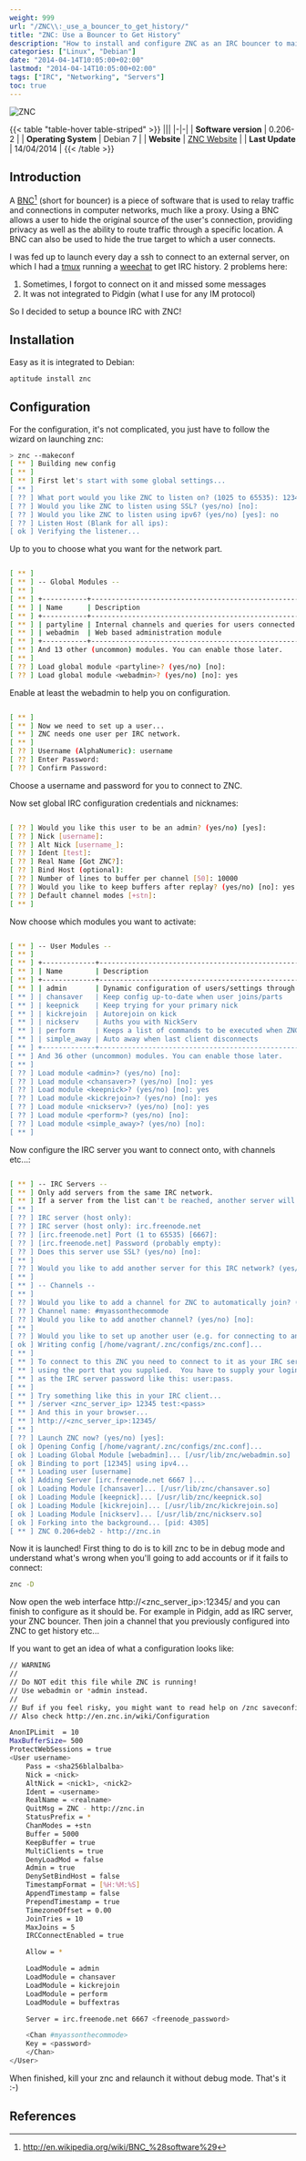 ```yaml
---
weight: 999
url: "/ZNC\\:_use_a_bouncer_to_get_history/"
title: "ZNC: Use a Bouncer to Get History"
description: "How to install and configure ZNC as an IRC bouncer to maintain connection and keep history when you're offline."
categories: ["Linux", "Debian"]
date: "2014-04-14T10:05:00+02:00"
lastmod: "2014-04-14T10:05:00+02:00"
tags: ["IRC", "Networking", "Servers"]
toc: true
---
```


![ZNC](/images/znc.png)

{{< table "table-hover table-striped" >}}
|||
|-|-|
| **Software version** | 0.206-2 |
| **Operating System** | Debian 7 |
| **Website** | [ZNC Website](https://wiki.znc.in/ZNC) |
| **Last Update** | 14/04/2014 |
{{< /table >}}

## Introduction

A [BNC](https://en.wikipedia.org/wiki/BNC_%28software%29)[^1] (short for bouncer) is a piece of software that is used to relay traffic and connections in computer networks, much like a proxy. Using a BNC allows a user to hide the original source of the user's connection, providing privacy as well as the ability to route traffic through a specific location. A BNC can also be used to hide the true target to which a user connects.

I was fed up to launch every day a ssh to connect to an external server, on which I had a [tmux](./tmux_:_le_multiplexeur_de_terminal_remplaçant_de_screen.html) running a [weechat](./weechat_:_a_user_friendly_irc_client.html) to get IRC history. 2 problems here:

1. Sometimes, I forgot to connect on it and missed some messages
2. It was not integrated to Pidgin (what I use for any IM protocol)

So I decided to setup a bounce IRC with ZNC!

## Installation

Easy as it is integrated to Debian:

```bash
aptitude install znc
```

## Configuration

For the configuration, it's not complicated, you just have to follow the wizard on launching znc:

```bash
> znc --makeconf
[ ** ] Building new config
[ ** ]
[ ** ] First let's start with some global settings...
[ ** ]
[ ?? ] What port would you like ZNC to listen on? (1025 to 65535): 12345
[ ?? ] Would you like ZNC to listen using SSL? (yes/no) [no]:
[ ?? ] Would you like ZNC to listen using ipv6? (yes/no) [yes]: no
[ ?? ] Listen Host (Blank for all ips):
[ ok ] Verifying the listener...
```

Up to you to choose what you want for the network part.

```bash

[ ** ]
[ ** ] -- Global Modules --
[ ** ]
[ ** ] +-----------+----------------------------------------------------------+
[ ** ] | Name      | Description                                              |
[ ** ] +-----------+----------------------------------------------------------+
[ ** ] | partyline | Internal channels and queries for users connected to znc |
[ ** ] | webadmin  | Web based administration module                          |
[ ** ] +-----------+----------------------------------------------------------+
[ ** ] And 13 other (uncommon) modules. You can enable those later.
[ ** ]
[ ?? ] Load global module <partyline>? (yes/no) [no]:
[ ?? ] Load global module <webadmin>? (yes/no) [no]: yes
```

Enable at least the webadmin to help you on configuration.

```bash

[ ** ]
[ ** ] Now we need to set up a user...
[ ** ] ZNC needs one user per IRC network.
[ ** ]
[ ?? ] Username (AlphaNumeric): username
[ ?? ] Enter Password:
[ ?? ] Confirm Password:
```

Choose a username and password for you to connect to ZNC.

Now set global IRC configuration credentials and nicknames:

```bash

[ ?? ] Would you like this user to be an admin? (yes/no) [yes]:
[ ?? ] Nick [username]:
[ ?? ] Alt Nick [username_]:
[ ?? ] Ident [test]:
[ ?? ] Real Name [Got ZNC?]:
[ ?? ] Bind Host (optional):
[ ?? ] Number of lines to buffer per channel [50]: 10000
[ ?? ] Would you like to keep buffers after replay? (yes/no) [no]: yes
[ ?? ] Default channel modes [+stn]:
[ ** ]
```

Now choose which modules you want to activate:

```bash

[ ** ] -- User Modules --
[ ** ]
[ ** ] +-------------+------------------------------------------------------------------------------------------------------------+
[ ** ] | Name        | Description                                                                                                |
[ ** ] +-------------+------------------------------------------------------------------------------------------------------------+
[ ** ] | admin       | Dynamic configuration of users/settings through IRC. Allows editing only yourself if you're not ZNC admin. |
[ ** ] | chansaver   | Keep config up-to-date when user joins/parts                                                               |
[ ** ] | keepnick    | Keep trying for your primary nick                                                                          |
[ ** ] | kickrejoin  | Autorejoin on kick                                                                                         |
[ ** ] | nickserv    | Auths you with NickServ                                                                                    |
[ ** ] | perform     | Keeps a list of commands to be executed when ZNC connects to IRC.                                          |
[ ** ] | simple_away | Auto away when last client disconnects                                                                     |
[ ** ] +-------------+------------------------------------------------------------------------------------------------------------+
[ ** ] And 36 other (uncommon) modules. You can enable those later.
[ ** ]
[ ?? ] Load module <admin>? (yes/no) [no]:
[ ?? ] Load module <chansaver>? (yes/no) [no]: yes
[ ?? ] Load module <keepnick>? (yes/no) [no]: yes
[ ?? ] Load module <kickrejoin>? (yes/no) [no]: yes
[ ?? ] Load module <nickserv>? (yes/no) [no]: yes
[ ?? ] Load module <perform>? (yes/no) [no]:
[ ?? ] Load module <simple_away>? (yes/no) [no]:
[ ** ]
```

Now configure the IRC server you want to connect onto, with channels etc...:

```bash

[ ** ] -- IRC Servers --
[ ** ] Only add servers from the same IRC network.
[ ** ] If a server from the list can't be reached, another server will be used.
[ ** ]
[ ?? ] IRC server (host only):
[ ?? ] IRC server (host only): irc.freenode.net
[ ?? ] [irc.freenode.net] Port (1 to 65535) [6667]:
[ ?? ] [irc.freenode.net] Password (probably empty):
[ ?? ] Does this server use SSL? (yes/no) [no]:
[ ** ]
[ ?? ] Would you like to add another server for this IRC network? (yes/no) [no]:
[ ** ]
[ ** ] -- Channels --
[ ** ]
[ ?? ] Would you like to add a channel for ZNC to automatically join? (yes/no) [yes]:
[ ?? ] Channel name: #myassonthecommode
[ ?? ] Would you like to add another channel? (yes/no) [no]:
[ ** ]
[ ?? ] Would you like to set up another user (e.g. for connecting to another network)? (yes/no) [no]:
[ ok ] Writing config [/home/vagrant/.znc/configs/znc.conf]...
[ ** ]
[ ** ] To connect to this ZNC you need to connect to it as your IRC server
[ ** ] using the port that you supplied.  You have to supply your login info
[ ** ] as the IRC server password like this: user:pass.
[ ** ]
[ ** ] Try something like this in your IRC client...
[ ** ] /server <znc_server_ip> 12345 test:<pass>
[ ** ] And this in your browser...
[ ** ] http://<znc_server_ip>:12345/
[ ** ]
[ ?? ] Launch ZNC now? (yes/no) [yes]:
[ ok ] Opening Config [/home/vagrant/.znc/configs/znc.conf]...
[ ok ] Loading Global Module [webadmin]... [/usr/lib/znc/webadmin.so]
[ ok ] Binding to port [12345] using ipv4...
[ ** ] Loading user [username]
[ ok ] Adding Server [irc.freenode.net 6667 ]...
[ ok ] Loading Module [chansaver]... [/usr/lib/znc/chansaver.so]
[ ok ] Loading Module [keepnick]... [/usr/lib/znc/keepnick.so]
[ ok ] Loading Module [kickrejoin]... [/usr/lib/znc/kickrejoin.so]
[ ok ] Loading Module [nickserv]... [/usr/lib/znc/nickserv.so]
[ ok ] Forking into the background... [pid: 4305]
[ ** ] ZNC 0.206+deb2 - http://znc.in
```

Now it is launched! First thing to do is to kill znc to be in debug mode and understand what's wrong when you'll going to add accounts or if it fails to connect:

```bash
znc -D
```

Now open the web interface http://<znc_server_ip>:12345/ and you can finish to configure as it should be. For example in Pidgin, add as IRC server, your ZNC bouncer. Then join a channel that you previously configured into ZNC to get history etc...

If you want to get an idea of what a configuration looks like:

```bash {linenos=table,hl_lines=["12-17","43-47"]}
// WARNING
//
// Do NOT edit this file while ZNC is running!
// Use webadmin or *admin instead.
//
// Buf if you feel risky, you might want to read help on /znc saveconfig and /znc rehash.
// Also check http://en.znc.in/wiki/Configuration

AnonIPLimit  = 10
MaxBufferSize= 500
ProtectWebSessions = true
<User username>
	Pass = <sha256blalbalba>
	Nick = <nick>
	AltNick = <nick1>, <nick2>
	Ident = <username>
	RealName = <realname>
	QuitMsg = ZNC - http://znc.in
	StatusPrefix = *
	ChanModes = +stn
	Buffer = 5000
	KeepBuffer = true
	MultiClients = true
	DenyLoadMod = false
	Admin = true
	DenySetBindHost = false
	TimestampFormat = [%H:%M:%S]
	AppendTimestamp = false
	PrependTimestamp = true
	TimezoneOffset = 0.00
	JoinTries = 10
	MaxJoins = 5
	IRCConnectEnabled = true

	Allow = *

	LoadModule = admin
	LoadModule = chansaver
	LoadModule = kickrejoin
	LoadModule = perform
	LoadModule = buffextras

	Server = irc.freenode.net 6667 <freenode_password>

	<Chan #myassonthecommode>
	Key = <password>
	</Chan>
</User>
```

When finished, kill your znc and relaunch it without debug mode. That's it :-)

## References

[^1]: http://en.wikipedia.org/wiki/BNC_%28software%29
